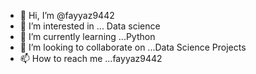 - 👋 Hi, I’m @fayyaz9442
- 👀 I’m interested in ... Data science
- 🌱 I’m currently learning ...Python
- 💞️ I’m looking to collaborate on ...Data Science Projects
- 📫 How to reach me ...fayyaz9442

<!---
fayyaz9442/fayyaz9442 is a ✨ special ✨ repository because its `README.md` (this file) appears on your GitHub profile.
You can click the Preview link to take a look at your changes.
--->
